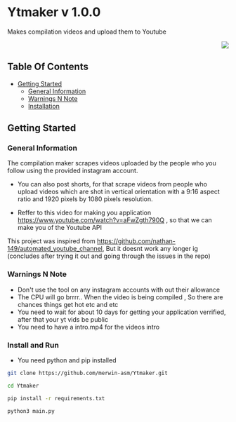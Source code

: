 # Ytmaker v 1.0.0

Makes compilation videos and upload them to Youtube 

<p align="right">  <img src="https://komarev.com/ghpvc/?username=merwin-asm-yt-maker&label=Project%20views&color=0e75b6&style=flat" /> </p>

## Table Of Contents

* [Getting Started](#getting-started)
  * [General Information](#general-information)
  * [Warnings N Note](#warnings-n-note)
  * [Installation](#install-and-run)


## Getting Started


### General Information

The compilation maker scrapes videos uploaded by the people who you follow using the provided instagram account.

- You can also post shorts, for that scrape videos from people who upload videos which are shot in vertical orientation with a 9:16 aspect ratio and 1920 pixels by 1080 pixels resolution.

- Reffer to this video for making you application https://www.youtube.com/watch?v=aFwZgth790Q , so that we can make you of the Youtube API

This project was inspired from https://github.com/nathan-149/automated_youtube_channel, But it doesnt work any longer ig (concludes after trying it out and going through the issues in the repo) 


###  Warnings N Note 
- Don't use the tool on any instagram accounts with out their allowance
- The CPU will go brrrr.. When the video is being compiled , So there are chances things get hot etc and etc
- You need to wait for about 10 days for getting your application verrified, after that your yt vids be public
- You need to have a intro.mp4 for the videos intro

### Install and Run 

- You need python and pip installed 


```sh
git clone https://github.com/merwin-asm/Ytmaker.git
```

```sh
cd Ytmaker
```

```sh
pip install -r requirements.txt
```

```sh
python3 main.py
```
